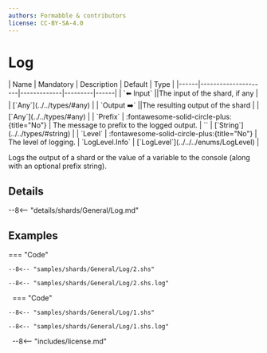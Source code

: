 ```yaml
---
authors: Formabble & contributors
license: CC-BY-SA-4.0
---
```



# Log

<div class="sh-parameters" markdown="1">
| Name | Mandatory | Description | Default | Type |
|------|---------------------|-------------|---------|------|
| `⬅️ Input` ||The input of the shard, if any | | [`Any`](../../types/#any) |
| `Output ➡️` ||The resulting output of the shard | | [`Any`](../../types/#any) |
| `Prefix` | :fontawesome-solid-circle-plus:{title="No"}  | The message to prefix to the logged output. | `` | [`String`](../../types/#string) |
| `Level` | :fontawesome-solid-circle-plus:{title="No"}  | The level of logging. | `LogLevel.Info` | [`LogLevel`](../../../enums/LogLevel) |

</div>

Logs the output of a shard or the value of a variable to the console (along with an optional prefix string).

## Details

--8<-- "details/shards/General/Log.md"


## Examples

=== "Code"

  ```x86asm linenums="1"
  --8<-- "samples/shards/General/Log/2.shs"
  ```

  ```
  --8<-- "samples/shards/General/Log/2.shs.log"
  ```
&nbsp;
=== "Code"

  ```x86asm linenums="1"
  --8<-- "samples/shards/General/Log/1.shs"
  ```

  ```
  --8<-- "samples/shards/General/Log/1.shs.log"
  ```
&nbsp;
--8<-- "includes/license.md"

